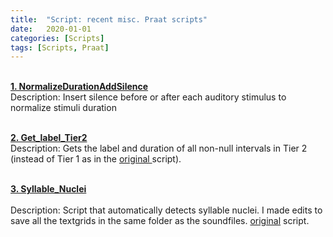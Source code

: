```yaml
---
title:  "Script: recent misc. Praat scripts"
date:   2020-01-01
categories: [Scripts]
tags: [Scripts, Praat]
---
```


<br><a href="https://skrstck.github.io/files/NormalizeDurationAddSilence.txt"><b>1. NormalizeDurationAddSilence </b></a>
<br>Description: Insert silence before or after each auditory stimulus to normalize stimuli duration  

<br><a href="https://skrstck.github.io/files/get_label.txt"><b>2. Get_label_Tier2 </b></a>
<br>Description: Gets the label and duration of all non-null intervals in Tier 2 (instead of Tier 1 as in the <a href="http://phonetics.linguistics.ucla.edu/facilities/acoustic/duration_logger.txt ">original </a>script).

<br><a href="https://skrstck.github.io/files/Syllable_Nuclei.txt"><b>3. Syllable_Nuclei </b></a>  
<br>Description: Script that automatically detects syllable nuclei. I made edits to save all the textgrids in the same folder as the soundfiles. <a href="https://sites.google.com/site/speechrate/Home/praat-script-syllable-nuclei-v2">original</a> script.
